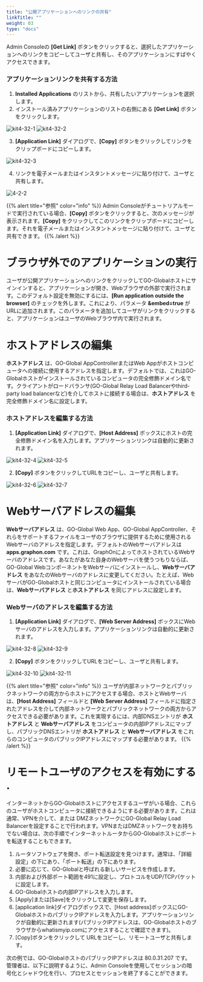 ```yaml
---
title: "公開アプリケーションへのリンクの共有"
linkTitle: ""
weight: 03
type: "docs"
---
```


Admin Consoleの **[Get Link]** ボタンをクリックすると、選択したアプリケーションへのリンクをコピーしてユーザと共有し、そのアプリケーションにすばやくアクセスできます。

### アプリケーションリンクを共有する方法

1. **Installed Applications** のリストから、共有したいアプリケーションを選択します。
2. インストール済みアプリケーションのリストの右側にある **[Get Link]** ボタンをクリックします。

![kit4-32-1](/img/kit4-32-1.png)
![kit4-32-2](/img/kit4-32-2.png)

3. **[Application Link]** ダイアログで、**[Copy]** ボタンをクリックしてリンクをクリップボードにコピーします。

![kit4-32-3](/img/kit4-32-3.png)

4. リンクを電子メールまたはインスタントメッセージに貼り付けて、ユーザと共有します。

![4-2-2](/img/4-2-2.png) 

{{% alert title="参照" color="info" %}}
Admin Consoleがチュートリアルモードで実行されている場合、**[Copy]** ボタンをクリックすると、次のメッセージが表示されます。**[Copy]** をクリックしてこのリンクをクリップボードにコピーします。それを電子メールまたはインスタントメッセージに貼り付けて、ユーザと共有できます。
{{% /alert %}}

# ブラウザ外でのアプリケーションの実行

ユーザが公開アプリケーションへのリンクをクリックしてGO-Globalホストにサインインすると、アプリケーションが開き、Webブラウザの外部で実行されます。このデフォルト設定を無効にするには、**[Run application outside the browser]** のチェックを外します。これにより、パラメータ **&embed=true** がURLに追加されます。このパラメータを追加してユーザがリンクをクリックすると、アプリケーションはユーザのWebブラウザ内で実行されます。

# ホストアドレスの編集

**ホストアドレス** は、GO-Global AppControllerまたはWeb Appがホストコンピュータへの接続に使用するアドレスを指定します。デフォルトでは、これはGO-Globalホストがインストールされているコンピュータの完全修飾ドメイン名です。クライアントがロードバランサ(GO-Global Relay Load Balancerやthird-party load balancerなど)を介してホストに接続する場合は、**ホストアドレス** を完全修飾ドメイン名に設定します。

### ホストアドレスを編集する方法

1. **[Application Link]** ダイアログで、**[Host Address]** ボックスにホストの完全修飾ドメイン名を入力します。アプリケーションリンクは自動的に更新されます。

![kit4-32-4](/img/kit4-32-4.png)
![kit4-32-5](/img/kit4-32-5.png)

2. **[Copy]** ボタンをクリックしてURLをコピーし、ユーザと共有します。

![kit4-32-6](/img/kit4-32-6.png)
![kit4-32-7](/img/kit4-32-7.png)

# Webサーバアドレスの編集

**Webサーバアドレス** は、GO-Global Web App、GO-Global AppController、それらをサポートするファイルをユーザのブラウザに提供するために使用されるWebサーバのアドレスを指定します。デフォルトのWebサーバアドレスは**apps.graphon.com** です。これは、GraphOnによってホストされているWebサーバのアドレスです。あなたがあなた自身のWebサーバを使うつもりならば、GO-Global WebコンポーネントをWebサーバにインストールし、**Webサーバアドレス** をあなたのWebサーバのアドレスに変更してください。たとえば、WebサーバがGO-Globalホストと同じコンピュータにインストールされている場合は、**Webサーバアドレス** と**ホストアドレス** を同じアドレスに設定します。

### Webサーバのアドレスを編集する方法

1. **[Application Link]** ダイアログで、**[Web Server Address]** ボックスにWebサーバのアドレスを入力します。アプリケーションリンクは自動的に更新されます。

![kit4-32-8](/img/kit4-32-8.png)
![kit4-32-9](/img/kit4-32-9.png)

2. **[Copy]** ボタンをクリックしてURLをコピーし、ユーザと共有します。

![kit4-32-10](/img/kit4-32-10.png)
![kit4-32-11](/img/kit4-32-11.png)

{{% alert title="参照" color="info" %}}
ユーザが内部ネットワークとパブリックネットワークの両方からホストにアクセスする場合、ホストとWebサーバは、**[Host Address]** フィールドと **[Web Server Address]** フィールドに指定されたアドレスを介して内部ネットワークとパブリックネットワークの両方からアクセスできる必要があります。これを実現するには、内部DNSエントリが **ホストアドレス** と **Webサーバアドレス** をコンピュータの内部IPアドレスにマップし、パブリックDNSエントリが **ホストアドレス** と **Webサーバアドレス** をこれらのコンピュータのパブリックIPアドレスにマップする必要があります。
{{% /alert %}}

# リモートユーザのアクセスを有効にする .

インターネットからGO-Globalホストにアクセスするユーザがいる場合、これらのユーザがホストコンピュータに接続できるようにする必要があります。これは通常、VPNを介して、または DMZネットワークにGO-Global Relay Load Balancerを設定することで行われます。VPNまたはDMZネットワークをお持ちでない場合は、次の手順でインターネットルータからGO-Globalホストにポートを転送することもできます。

1. ルータソフトウェアを開き、ポート転送設定を見つけます。通常は、「詳細設定」の下にあり、「ポート転送」の下にあります。
2. 必要に応じて、GO-Globalと呼ばれる新しいサービスを作成します。
3. 内部および外部ポート範囲を491に設定し、プロトコルをUDP/TCPパケットに設定します。
4. GO-Globalホストの内部IPアドレスを入力します。
5. [Apply]または[Save]をクリックして変更を保存します。
6. [application link]ダイアログボックスで、[Host address]ボックスにGO-GlobalホストのパブリックIPアドレスを入力します。アプリケーションリンクが自動的に更新されます(パブリックIPアドレスは、GO-Globalホストのブラウザからwhatismyip.comにアクセスすることで確認できます)。
7. [Copy]ボタンをクリックして URLをコピーし、リモートユーザと共有します。

次の例では、GO-GlobalホストのパブリックIPアドレスは 80.0.31.207 です。
管理者は、以下に説明するように、Admin Consoleを使用してセッションの暗号化とシャドウ化を行い、プロセスとセッションを終了することができます。

